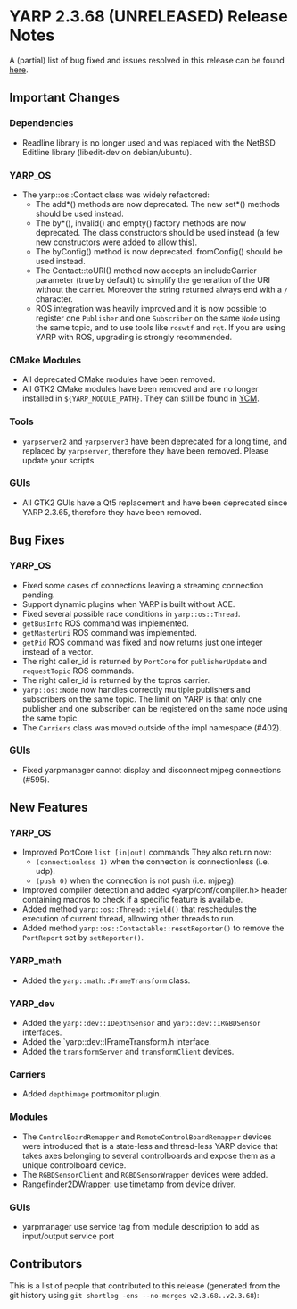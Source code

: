 YARP 2.3.68 (UNRELEASED) Release Notes
======================================


A (partial) list of bug fixed and issues resolved in this release can be found
[here](https://github.com/robotology/yarp/issues?q=label%3A%22Fixed+in%3A+YARP+2.3.68%22).


Important Changes
-----------------

### Dependencies

* Readline library is no longer used and was replaced with the NetBSD Editline
  library (libedit-dev on debian/ubuntu).

### YARP_OS

* The yarp::os::Contact class was widely refactored:
  * The add*() methods are now deprecated. The new set*() methods should be used
    instead.
  * The by*(), invalid() and empty() factory methods are now deprecated. The
    class constructors should be used instead (a few new constructors were added
    to allow this).
  * The byConfig() method is now deprecated. fromConfig() should be used
    instead.
  * The Contact::toURI() method now accepts an includeCarrier parameter (true by
    default) to simplify the generation of the URI without the carrier.
    Moreover the string returned always end with a `/` character.
  * ROS integration was heavily improved and it is now possible to register
    one `Publisher` and one `Subscriber` on the same `Node` using the same
    topic, and to use tools like `roswtf` and `rqt`.
    If you are using YARP with ROS, upgrading is strongly recommended.

### CMake Modules

* All deprecated CMake modules have been removed.
* All GTK2 CMake modules have been removed and are no longer installed in
  `${YARP_MODULE_PATH}`. They can still be found in
  [YCM](http://robotology.github.io/ycm).

### Tools

* `yarpserver2` and `yarpserver3` have been deprecated for a long time, and
  replaced by `yarpserver`, therefore they have been removed. Please update your
  scripts

### GUIs

* All GTK2 GUIs have a Qt5 replacement and have been deprecated since YARP
  2.3.65, therefore they have been removed.


Bug Fixes
---------

### YARP_OS

* Fixed some cases of connections leaving a streaming connection pending.
* Support dynamic plugins when YARP is built without ACE.
* Fixed several possible race conditions in `yarp::os::Thread`.
* `getBusInfo` ROS command was implemented.
* `getMasterUri` ROS command was implemented.
* `getPid` ROS command was fixed and now returns just one integer instead of a
  vector.
* The right caller_id is returned by `PortCore` for `publisherUpdate` and
  `requestTopic` ROS commands.
* The right caller_id is returned by the tcpros carrier.
* `yarp::os::Node` now handles correctly multiple publishers and subscribers on
  the same topic. The limit on YARP is that only one publisher and one
  subscriber can be registered on the same node using the same topic.
* The `Carriers` class was moved outside of the impl namespace (#402).

### GUIs

* Fixed yarpmanager cannot display and disconnect mjpeg connections (#595).



New Features
------------

### YARP_OS

* Improved PortCore `list [in|out]` commands
  They also return now:
  * `(connectionless 1)` when the connection is connectionless (i.e. udp).
  * `(push 0)` when the connection is not push (i.e. mjpeg).
* Improved compiler detection and added <yarp/conf/compiler.h> header
  containing macros to check if a specific feature is available.
* Added method `yarp::os::Thread::yield()` that reschedules the execution of
  current thread, allowing other threads to run.
* Added method `yarp::os::Contactable::resetReporter()` to remove the
  `PortReport` set by `setReporter()`.

### YARP_math

* Added the `yarp::math::FrameTransform` class.

### YARP_dev

* Added the `yarp::dev::IDepthSensor` and `yarp::dev::IRGBDSensor` interfaces.
* Added the `yarp::dev::IFrameTransform.h interface.
* Added the `transformServer` and `transformClient` devices.

### Carriers

* Added `depthimage` portmonitor plugin.

### Modules

* The `ControlBoardRemapper` and `RemoteControlBoardRemapper` devices were
  introduced that is a state-less and thread-less YARP device that takes axes
  belonging to several controlboards and expose them as a unique controlboard
  device.
* The `RGBDSensorClient` and `RGBDSensorWrapper` devices were added.
* Rangefinder2DWrapper: use timetamp from device driver.

### GUIs

* yarpmanager use service tag from module description to add as input/output
  service port




Contributors
------------

This is a list of people that contributed to this release (generated from the
git history using `git shortlog -ens --no-merges v2.3.68..v2.3.68`):

```
```

